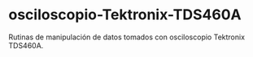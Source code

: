 # osciloscopio-Tektronix-TDS460A
Rutinas de manipulación de datos tomados con osciloscopio Tektronix TDS460A.

